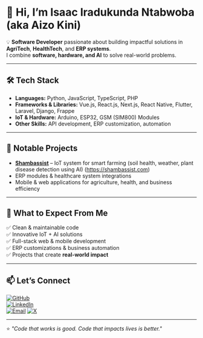 # 👋 Hi, I’m Isaac Iradukunda Ntabwoba (aka **Aizo Kini**)

💡 **Software Developer** passionate about building impactful solutions in **AgriTech**, **HealthTech**, and **ERP systems**.  
I combine **software, hardware, and AI** to solve real-world problems.

---

## 🛠 Tech Stack
- **Languages:** Python, JavaScript, TypeScript, PHP  
- **Frameworks & Libraries:** Vue.js, React.js, Next.js, React Native, Flutter, Laravel, Django, Frappe  
- **IoT & Hardware:** Arduino, ESP32, GSM (SIM800) Modules  
- **Other Skills:** API development, ERP customization, automation

---

## 🚀 Notable Projects
- **[Shambassist](#)** – IoT system for smart farming (soil health, weather, plant disease detection using AI) (https://shambassist.com) 
- ERP modules & healthcare system integrations  
- Mobile & web applications for agriculture, health, and business efficiency  

---

## 📌 What to Expect From Me
✅ Clean & maintainable code  
✅ Innovative IoT + AI solutions  
✅ Full-stack web & mobile development  
✅ ERP customizations & business automation  
✅ Projects that create **real-world impact**

---

## 📫 Let’s Connect
[![GitHub](https://img.shields.io/badge/GitHub-181717?logo=github&logoColor=white)](https://github.com/isaac-ntabwoba)  
[![LinkedIn](https://img.shields.io/badge/LinkedIn-0A66C2?logo=linkedin&logoColor=white)](https://linkedin.com/in/aizokiniisaac)  
[![Email](https://img.shields.io/badge/Email-D14836?logo=gmail&logoColor=white)](mailto:iraasaac@gmail.com)
[![X](https://img.shields.io/twitter/url?logo=gmail&logoColor=white)](https://x.com/AizokiniIsaac)


---

⭐ *"Code that works is good. Code that impacts lives is better."*
